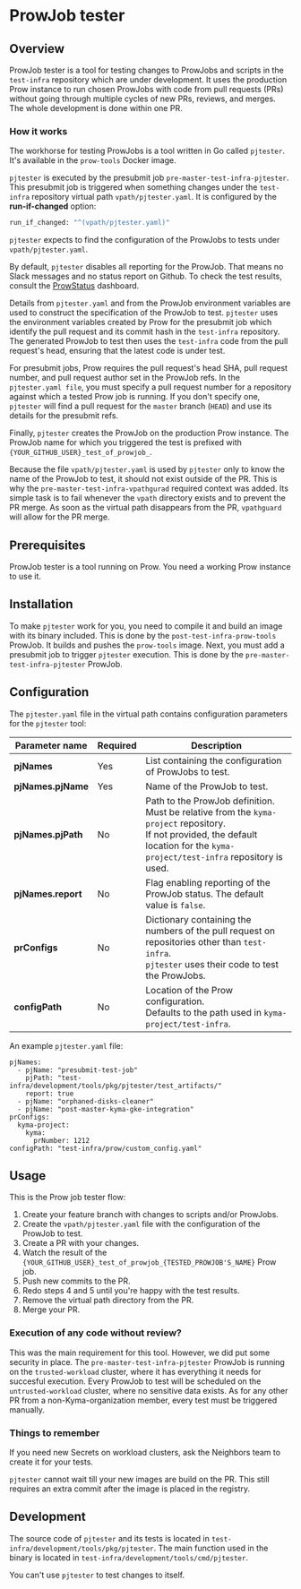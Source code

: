 # ProwJob tester

## Overview

ProwJob tester is a tool for testing changes to ProwJobs and scripts in the `test-infra` repository which are under development. It uses the production Prow instance to run chosen ProwJobs with code from pull requests (PRs) without going through multiple cycles of new PRs, reviews, and merges. The whole development is done within one PR.

### How it works

The workhorse for testing ProwJobs is a tool written in Go called `pjtester`. It's available in the `prow-tools` Docker image.

`pjtester` is executed by the presubmit job `pre-master-test-infra-pjtester`. This presubmit job is triggered when something changes under the `test-infra` repository virtual path `vpath/pjtester.yaml`. 
It is configured by the **run-if-changed** option:
```bash
run_if_changed: "^(vpath/pjtester.yaml)"
```

`pjtester` expects to find the configuration of the ProwJobs to tests under `vpath/pjtester.yaml`.

By default, `pjtester` disables all reporting for the ProwJob. That means no Slack messages and no status report on Github. To check the test results, consult the [ProwStatus](https://status.build.kyma-project.io/) dashboard.

Details from `pjtester.yaml` and from the ProwJob environment variables are used to construct the specification of the ProwJob to test. `pjtester` uses the environment variables created by Prow for the presubmit job which identify the pull request and its commit hash in the `test-infra` repository. The generated ProwJob to test then uses the `test-infra` code from the pull request's head, ensuring that the latest code is under test.

For presubmit jobs, Prow requires the pull request's head SHA, pull request number, and pull request author set in the ProwJob refs. In the `pjtester.yaml file`, you must specify a pull request number for a repository against which a tested Prow job is running. If you don't specify one, `pjtester` will find a pull request for the `master` branch (`HEAD`) and use its details for the presubmit refs.

Finally, `pjtester` creates the ProwJob on the production Prow instance. The ProwJob name for which you triggered the test is prefixed with `{YOUR_GITHUB_USER}_test_of_prowjob_`.

Because the file `vpath/pjtester.yaml` is used by `pjtester` only to know the name of the ProwJob to test, it should not exist outside of the PR. This is why the `pre-master-test-infra-vpathgurad` required context was added. Its simple task is to fail whenever the `vpath` directory exists and to prevent the PR merge. As soon as the virtual path disappears from the PR, `vpathguard` will allow for the PR merge.

## Prerequisites

ProwJob tester is a tool running on Prow. You need a working Prow instance to use it.

## Installation

To make `pjtester` work for you, you need to compile it and build an image with its binary included. This is done by the `post-test-infra-prow-tools` ProwJob. It builds and pushes the `prow-tools` image. 
Next, you must add a presubmit job to trigger `pjtester` execution. This is done by the `pre-master-test-infra-pjtester` ProwJob.

## Configuration

The `pjtester.yaml` file in the virtual path contains configuration parameters for the `pjtester` tool:

| Parameter name | Required | Description |
|----------------|----------|-------------|
| **pjNames** | Yes | List containing the configuration of ProwJobs to test. | Yes |
| **pjNames.pjName** | Yes | Name of the ProwJob to test. | Yes |
| **pjNames.pjPath** | No | Path to the ProwJob definition. <br> Must be relative from the `kyma-project` repository. <br> If not provided, the default location for the `kyma-project/test-infra` repository is used. | No |
| **pjNames.report** | No | Flag enabling reporting of the ProwJob status. The default value is `false`. | No |
| **prConfigs** | No | Dictionary containing the numbers of the pull request on repositories other than `test-infra`. <br> `pjtester` uses their code to test the ProwJobs. | No |
| **configPath** | No | Location of the Prow configuration. <br> Defaults to the path used in `kyma-project/test-infra`. | No |

An example `pjtester.yaml` file:

```
pjNames:
  - pjName: "presubmit-test-job"
    pjPath: "test-infra/development/tools/pkg/pjtester/test_artifacts/"
    report: true
  - pjName: "orphaned-disks-cleaner"
  - pjName: "post-master-kyma-gke-integration"
prConfigs:
  kyma-project:
    kyma:
      prNumber: 1212
configPath: "test-infra/prow/custom_config.yaml"
```


## Usage

This is the Prow job tester flow:

1. Create your feature branch with changes to scripts and/or ProwJobs.
2. Create the `vpath/pjtester.yaml` file with the configuration of the ProwJob to test.
3. Create a PR with your changes.
4. Watch the result of the `{YOUR_GITHUB_USER}_test_of_prowjob_{TESTED_PROWJOB'S_NAME}` Prow job.
5. Push new commits to the PR.
6. Redo steps 4 and 5 until you're happy with the test results.
7. Remove the virtual path directory from the PR.
8. Merge your PR.

### Execution of any code without review?

This was the main requirement for this tool. However, we did put some security in place. The `pre-master-test-infra-pjtester` ProwJob is running on the `trusted-workload` cluster, where it has everything it needs for succesful execution. Every ProwJob to test will be scheduled on the `untrusted-workload` cluster, where no sensitive data exists. As for any other PR from a non-Kyma-organization member, every test must be triggered manually.

### Things to remember

If you need new Secrets on workload clusters, ask the Neighbors team to create it for your tests.

`pjtester` cannot wait till your new images are build on the PR. This still requires an extra commit after the image is placed in the registry.

## Development

The source code of `pjtester` and its tests is located in `test-infra/development/tools/pkg/pjtester`.
The main function used in the binary is located in `test-infra/development/tools/cmd/pjtester`.

You can't use `pjtester` to test changes to itself.
